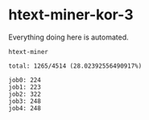 # htext-miner-kor-3

Everything doing here is automated.

```
htext-miner

total: 1265/4514 (28.02392556490917%)

job0: 224
job1: 223
job2: 322
job3: 248
job4: 248
```